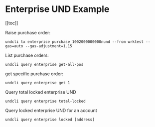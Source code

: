 # Enterprise UND Example

[[toc]]

Raise purchase order:
```
undcli tx enterprise purchase 1002000000000nund --from wrktest --gas=auto --gas-adjustment=1.15
```

List purchase orders:
```
undcli query enterprise get-all-pos
```

get specific purchase order:
```
undcli query enterprise get 1
```

Query total locked enterprise UND
```
undcli query enterprise total-locked
```

Query locked enterprise UND for an account
```
undcli query enterprise locked [address]
```
